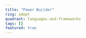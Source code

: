 ```yaml
---
title: "Power Builder"
ring: adopt
quadrant: languages-and-frameworks
tags: []
featured: true
---
```


